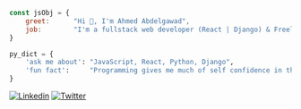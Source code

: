 ```javascript
const jsObj = {
    greet:      "Hi 👋, I'm Ahmed Abdelgawad",
    job:        "I'm a fullstack web developer (React | Django) & Freelancer"
}
```

```python
py_dict = {
    'ask me about': "JavaScript, React, Python, Django",
    'fun fact':     "Programming gives me much of self confidence in the daily life."
}
```
[![Linkedin](https://img.shields.io/badge/LinkedIn-0077B5?style=flat&logo=linkedin&logoColor=white)](https://www.linkedin.com/in/ahmed-abdelgawad-webdev/)
[![Twitter](https://img.shields.io/badge/Twitter-1DA1F2?style=flat&logo=twitter&logoColor=white)](https://twitter.com/a__abdelgawad)

